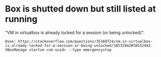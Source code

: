 # Box is shutted down but still listed at running

"VM in virtualbox is already locked for a session (or being unlocked)".

```
@see: https://stackoverflow.com/questions/35169724/vm-in-virtualbox-is-already-locked-for-a-session-or-being-unlocked/38532942#38532942
VBoxManage startvm <vm-uuid> --type emergencystop
```
